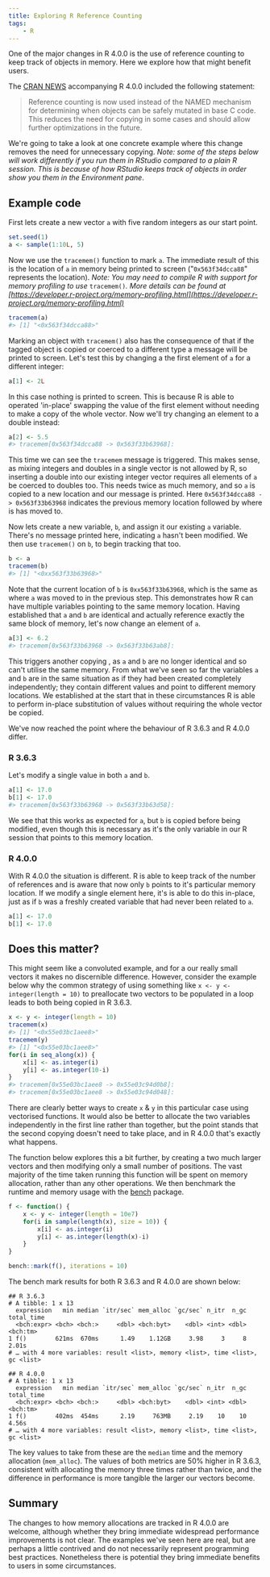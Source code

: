 ```yaml
---
title: Exploring R Reference Counting
tags:
    - R
---
```


One of the major changes in R 4.0.0 is the use of reference counting to keep track of objects in memory. Here we explore how that might benefit users.

The [CRAN NEWS](https://cran.r-project.org/doc/manuals/r-devel/NEWS.html) accompanying R 4.0.0 included the following statement:

> Reference counting is now used instead of the NAMED mechanism for determining when objects can be safely mutated in base C code. This reduces the need for copying in some cases and should allow further optimizations in the future.

We're going to take a look at one concrete example where this change removes the need for unnecessary copying.  *Note: some of the steps below will work differently if you run them in RStudio compared to a plain R session. This is because of how RStudio keeps track of objects in order show you them in the Environment pane*.

## Example code

First lets create a new vector `a` with five random integers as our start point.

```r
set.seed(1)
a <- sample(1:10L, 5)
```

Now we use the `tracemem()` function to mark `a`.  The immediate result of this is the location of `a` in memory being printed to screen ("`0x563f34dcca88`" represents the location).  *Note: You may need to compile R with support for memory profiling to use* `tracemem()`*.  More details can be found at [https://developer.r-project.org/memory-profiling.html](https://developer.r-project.org/memory-profiling.html)*

```r
tracemem(a)
#> [1] "<0x563f34dcca88>"
```

Marking an object with `tracemem()` also has the consequence of that if the tagged object is copied or coerced to a different type a message will be printed to screen.  Let's test this by changing a the first element of `a` for a different integer:

```r
a[1] <- 2L
```

In this case nothing is printed to screen.  This is because R is able to operated 'in-place' swapping the value of the first element without needing to make a copy of the whole vector.  Now we'll try changing an element to a double instead:

```r
a[2] <- 5.5
#> tracemem[0x563f34dcca88 -> 0x563f33b63968]: 
```

This time we can see the `tracemem` message is triggered.  This makes sense, as mixing integers and doubles in a single vector is not allowed by R, so inserting a double into our existing integer vector requires all elements of `a` be coerced to doubles too.  This needs twice as much memory, and so `a` is copied to a new location and our message is printed.  Here `0x563f34dcca88 -> 0x563f33b63968` indicates the previous memory location followed by where is has moved to.

Now lets create a new variable, `b`, and assign it our existing `a` variable.  There's no message printed here, indicating `a` hasn't been modified.  We then use `tracemem()` on `b`, to begin tracking that too.  

```r
b <- a
tracemem(b)
#> [1] "<0xx563f33b63968>"
```

Note that the current location of `b` is `0xx563f33b63968`, which is the same as where `a` was moved to in the previous step.  This demonstrates how R can have multiple variables pointing to the same memory location.  Having established that `a` and `b` are identical and actually reference exactly the same block of memory, let's now change an element of `a`. 

```r
a[3] <- 6.2
#> tracemem[0x563f33b63968 -> 0x563f33b63ab8]: 
```

This triggers another copying , as `a` and `b` are no longer identical and so can't utilise the same memory.  From what we've seen so far the variables `a` and `b` are in the same situation as if they had been created completely independently; they contain different values and point to different memory locations.  We established at the start that in these circumstances R is able to perform in-place substitution of values without requiring the whole vector be copied.  

We've now reached the point where the behaviour of R 3.6.3 and R 4.0.0 differ. 

### R 3.6.3

Let's modify a single value in both `a` and `b`.

```r
a[1] <- 17.0
b[1] <- 17.0
#> tracemem[0x563f33b63968 -> 0x563f33b63d58]: 
```

We see that this works as expected for `a`, but `b` is copied before being modified, even though this is necessary as it's the only variable in our R session that points to this memory location.

### R 4.0.0

With R 4.0.0 the situation is different.  R is able to keep track of the number of references and is aware that now only `b` points to it's particular memory location.  If we modify a single element here, it's is able to do this in-place, just as if `b` was a freshly created variable that had never been related to `a`.

```r
a[1] <- 17.0
b[1] <- 17.0
```

## Does this matter?

This might seem like a convoluted example, and for a our really small vectors it makes no discernible difference.  However, consider the example below why the common strategy of using something like `x <- y <- integer(length = 10)` to preallocate two vectors to be populated in a loop leads to both being copied in R 3.6.3.

```r
x <- y <- integer(length = 10)
tracemem(x)
#> [1] "<0x55e03bc1aee8>"
tracemem(y)
#> [1] "<0x55e03bc1aee8>"
for(i in seq_along(x)) { 
    x[i] <- as.integer(i)
    y[i] <- as.integer(10-i)
}
#> tracemem[0x55e03bc1aee8 -> 0x55e03c94d0b8]: 
#> tracemem[0x55e03bc1aee8 -> 0x55e03c94d048]:
```

There are clearly better ways to create `x` & `y` in this particular case using vectorised functions.  It would also be better to allocate the two variables independently in the first line rather than together, but the point stands that the second copying doesn't need to take place, and in R 4.0.0 that's exactly what happens.

The function below explores this a bit further, by creating a two much larger vectors and then modifying only a small number of positions.  The vast majority of the time taken running this function will be spent on memory allocation, rather than any other operations.  We then benchmark the runtime and memory usage with the [bench](https://cran.r-project.org/package=bench) package.

```r
f <- function() {
    x <- y <- integer(length = 10e7)
    for(i in sample(length(x), size = 10)) { 
        x[i] <- as.integer(i)
        y[i] <- as.integer(length(x)-i)
    }
}

bench::mark(f(), iterations = 10)
```

The bench mark results for both R 3.6.3 and R 4.0.0 are shown below:

```
## R 3.6.3
# A tibble: 1 x 13
  expression   min median `itr/sec` mem_alloc `gc/sec` n_itr  n_gc total_time
  <bch:expr> <bch> <bch:>     <dbl> <bch:byt>    <dbl> <int> <dbl>   <bch:tm>
1 f()        621ms  670ms      1.49    1.12GB     3.98     3     8      2.01s
# … with 4 more variables: result <list>, memory <list>, time <list>, gc <list>

## R 4.0.0
# A tibble: 1 x 13
  expression   min median `itr/sec` mem_alloc `gc/sec` n_itr  n_gc total_time
  <bch:expr> <bch> <bch:>     <dbl> <bch:byt>    <dbl> <int> <dbl>   <bch:tm>
1 f()        402ms  454ms      2.19     763MB     2.19    10    10      4.56s 
# … with 4 more variables: result <list>, memory <list>, time <list>, gc <list>
```

The key values to take from these are the `median` time and the memory allocation (`mem_alloc`).  The values of both metrics are 50% higher in R 3.6.3, consistent with allocating the memory three times rather than twice, and the difference in performance is more tangible the larger our vectors become.

## Summary

The changes to how memory allocations are tracked in R 4.0.0 are welcome, although whether they bring immediate widespread performance improvements is not clear.  The examples we've seen here are real, but are perhaps a little contrived and do not necessarily represent programming best practices.  Nonetheless there is potential they bring immediate benefits to users in some circumstances.


